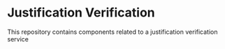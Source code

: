 # Justification Verification

This repository contains components related to a justification verification
service
